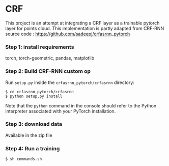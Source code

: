 # CRF

This project is an attempt at integrating a CRF layer as a trainable pytorch layer for points cloud. This implementation is partly adapted from CRF-RNN source code : https://github.com/sadeepj/crfasrnn_pytorch


### Step 1: install requirements

torch, torch-geometric, pandas, matplotlib

### Step 2: Build CRF-RNN custom op

Run `setup.py` inside the `crfasrnn_pytorch/crfasrnn` directory:
```
$ cd crfasrnn_pytorch/crfasrnn
$ python setup.py install 
``` 

Note that the `python` command in the console should refer to the Python interpreter associated with your PyTorch installation. 

### Step 3: download data

Available in the zip file

### Step 4: Run a training
```
$ sh commands.sh
```



